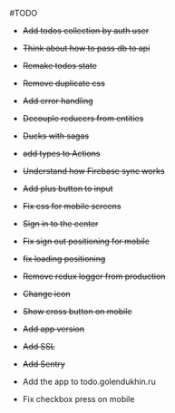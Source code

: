 #TODO

- <strike>Add todos collection by auth user</strike>
- <strike>Think about how to pass db to api</strike>
- <strike>Remake todos state</strike>
- <strike>Remove duplicate css</strike>
- <strike>Add error handling</strike>
- <strike>Decouple reducers from entities</strike>
- <strike>Ducks with sagas</strike>
- <strike>add types to Actions</strike>
- <strike>Understand how Firebase sync works </strike>
- <strike>Add plus button to input</strike>
- <strike>Fix css for mobile screens</strike>
- <strike>Sign in to the center</strike>
- <strike>Fix sign out positioning for mobile</strike>
- <strike>fix loading positioning</strike>
- <strike>Remove redux logger from production</strike>
- <strike>Change icon</strike>
- <strike>Show cross button on mobile</strike>
- <strike>Add app version</strike>
- <strike>Add SSL</strike>
- <strike>Add Sentry</strike>

- Add the app to todo.golendukhin.ru
- Fix checkbox press on mobile
